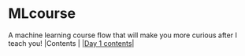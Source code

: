 # MLcourse
A machine learning course flow that will make you more curious after I teach you!
|Contents  |
|[Day 1 contents](day1.md)|
